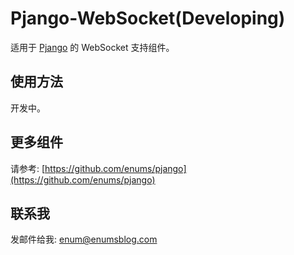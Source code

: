 # Pjango-WebSocket(Developing)


适用于 [Pjango](https://github.com/enums/pjango) 的 WebSocket 支持组件。

## 使用方法

开发中。

## 更多组件

请参考: [https://github.com/enums/pjango](https://github.com/enums/pjango)

## 联系我

发邮件给我: [enum@enumsblog.com](mailto:enum@enumsblog.com)
